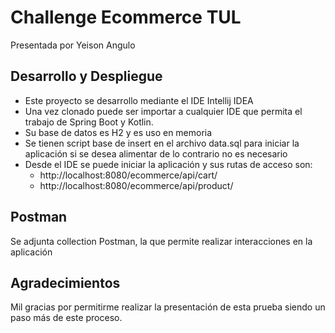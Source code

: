 # Challenge Ecommerce TUL

Presentada por Yeison Angulo

## Desarrollo y Despliegue

* Este proyecto se desarrollo mediante el IDE Intellij IDEA 
* Una vez clonado puede ser importar a cualquier IDE que permita el trabajo de Spring Boot y Kotlin.
* Su base de datos es H2 y es uso en memoria
* Se tienen script base de insert en el archivo data.sql para iniciar la aplicación si se desea alimentar de lo contrario no es necesario
* Desde el IDE se puede iniciar la aplicación y sus rutas de acceso son:
    *  http://localhost:8080/ecommerce/api/cart/
    *  http://localhost:8080/ecommerce/api/product/

## Postman 

Se adjunta collection Postman, la que permite realizar interacciones en la aplicación

## Agradecimientos

Mil gracias por permitirme realizar la presentación de esta prueba siendo un paso más de este proceso.
